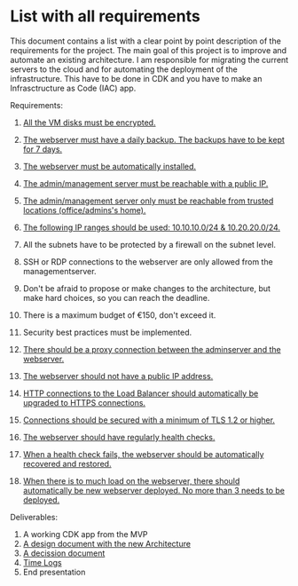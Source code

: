 # List with all requirements
This document contains a list with a clear point by point description of the requirements for the project. The main goal of this project is to improve and automate an existing architecture. I am responsible for migrating the current servers to the cloud and for automating the deployment of the infrastructure. This have to be done in CDK and you have to make an Infrasctructure as Code (IAC) app. 

Requirements:

1. [All the VM disks must be encrypted.](../../00_includes/v1_1_encrypted.png)
2. [The webserver must have a daily backup. The backups have to be kept for 7 days.](../../00_includes/v1_1_backup.png)
3. [The webserver must be automatically installed.](../../00_includes/v1_1_userdata.png)
4. [The admin/management server must be reachable with a public IP.](../../00_includes/v1_1_public_ip.png)
5. [The admin/management server only must be reachable from trusted locations (office/admins's home).](../../00_includes/v1_1_trusted_ip.png)
6. [The following IP ranges should be used: 10.10.10.0/24 & 10.20.20.0/24.](../../00_includes/v1_1_cidr.png)
7. All the subnets have to be protected by a firewall on the subnet level.
8. SSH or RDP connections to the webserver are only allowed from the managementserver.
9. Don't be afraid to propose or make changes to the architecture, but make hard choices, so you can reach the deadline.
10. There is a maximum budget of €150, don't exceed it.

11. Security best practices must be implemented. 
12. [There should be a proxy connection between the adminserver and the webserver.](../../00_includes/v1_1_proxy.png)
13. [The webserver should not have a public IP address.](../../00_includes/v1_1_no_public_ip.png) 
14. [HTTP connections to the Load Balancer should automatically be upgraded to HTTPS connections.](../../00_includes/v1_1_https.png) 
15. [Connections should be secured with a minimum of TLS 1.2 or higher.](../../00_includes/v1_1_tls12.png)
16. [The webserver should have regularly health checks.](../../00_includes/v1_1_health_check.png)
17. [When a health check fails, the webserver should be automatically recovered and restored.](../../00_includes/v1_1_auto_health.png) 
18. [When there is to much load on the webserver, there should automatically be new webserver deployed. No more than 3 needs to be deployed.](../../00_includes/v1_1_auto_health.png)  

Deliverables:

1. A working CDK app from the MVP
2. [A design document with the new Architecture](../Documents/Design%20Document%20version%201.1.md)
3. [A decission document](../Documents/Assumptions%20document.md)
4. [Time Logs](../Documents/Time%20logs/)
5. End presentation








